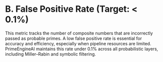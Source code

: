 # B. False Positive Rate (Target: < 0.1%)

This metric tracks the number of composite numbers that are incorrectly passed as probable primes. A low false positive rate is essential for accuracy and efficiency, especially when pipeline resources are limited. PrimeEngineAI maintains this rate under 0.1% across all probabilistic layers, including Miller–Rabin and symbolic filtering.

